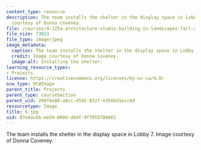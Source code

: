 ```yaml
---
content_type: resource
description: The team installs the shelter in the display space in Lobby 7. Image
  courtesy of Donna Coveney.
file: /courses/4-125a-architecture-studio-building-in-landscapes-fall-2005/07edacbbee50089dd0df9ff855f80663_6.jpg
file_size: 73023
file_type: image/jpeg
image_metadata:
  caption: The team installs the shelter in the display space in Lobby 7.
  credit: Image courtesy of Donna Coveney.
  image-alt: Installing the shelter.
learning_resource_types:
- Projects
license: https://creativecommons.org/licenses/by-nc-sa/4.0/
ocw_type: OCWImage
parent_title: Projects
parent_type: CourseSection
parent_uid: 208f6e88-a0cc-4592-832f-e3566d1ecc4d
resourcetype: Image
title: 6.jpg
uid: 07edacbb-ee50-089d-d0df-9ff855f80663
---
```

The team installs the shelter in the display space in Lobby 7. Image courtesy of Donna Coveney.